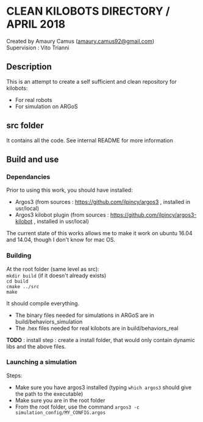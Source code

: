 # CLEAN KILOBOTS DIRECTORY / APRIL 2018

Created by Amaury Camus (amaury.camus92@gmail.com)     
Supervision : Vito Trianni

## Description
This is an attempt to create a self sufficient and clean repository for kilobots:

- For real robots
- For simulation on ARGoS

## src folder
It contains all the code. See internal README for more information  

## Build and use

### Dependancies
Prior to using this work, you should have installed:

- Argos3 (from sources : https://github.com/ilpincy/argos3 , installed in usr/local)
- Argos3 kilobot plugin (from sources : https://github.com/ilpincy/argos3-kilobot , installed in usr/local)

The current state of this works allows me to make it work on ubuntu 16.04 and 14.04, though I don't know for mac OS.

### Building
At the root folder (same level as src):  
`mkdir build` (if it doesn't already exists)    
`cd build`   
`cmake ../src`   
`make`   

It should compile everything.     
- The binary files needed for simulations in ARGoS are in build/behaviors_simulation
- The .hex files needed for real kilobots are in build/behaviors_real

**TODO** : install step : create a install folder, that would only contain dynamic libs and the above files.

### Launching a simulation
Steps:
- Make sure you have argos3 installed (typing `which argos3` should give the path to the executable)  
- Make sure you are in the root folder
- From the root folder, use the command `argos3 -c simulation_config/MY_CONFIG.argos`

